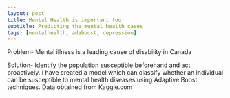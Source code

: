 ```yaml
---
layout: post
title: Mental Health is important too 
subtitle: Predicting the mental health cases  
tags: [mentalhealth, adaboost, depression]
---
```

Problem- Mental illness is a leading cause of disability in Canada

Solution- Identify the population susceptible beforehand and act proactively. I have created a model which can classify whether an individual can be susceptible to mental health diseases using Adaptive Boost techniques. Data obtained from Kaggle.com
